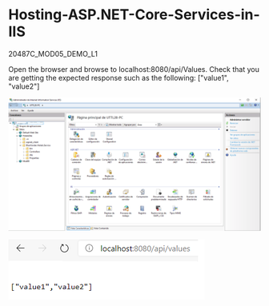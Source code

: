 # Hosting-ASP.NET-Core-Services-in-IIS
20487C_MOD05_DEMO_L1


Open the browser and browse to localhost:8080/api/Values. Check that you are getting the expected response such as the following:
       	["value1", "value2"]


![20487D_Images](https://github.com/ialcaidef/Hosting-ASP.NET-Core-Services-in-IIS/blob/master/Images/01.png)


![20487D_Images](https://github.com/ialcaidef/Hosting-ASP.NET-Core-Services-in-IIS/blob/master/Images/02.png)
